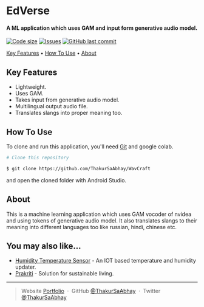 
<h1>
  <br>
  EdVerse
  <br>
</h1>

<h4 >A ML application which uses GAM and input form generative audio model.</h4>

  [![Code size](https://img.shields.io/github/languages/code-size/ThakurSaAbhay/WavCraft?style=for-the-badge)](https://github.com/ThakurSaAbhay/WavCraft)
  [![Issues](https://img.shields.io/github/issues/ThakurSaAbhay/WavCraft?style=for-the-badge&label=Issues)](https://github.com/ThakurSaAbhay/WavCraft)
  [![GitHub last commit](https://img.shields.io/github/last-commit/ThakurSaAbhay/WavCraft?style=for-the-badge&logo=git)](https://github.com/ThakurSaAbhay/WavCraft) 

<p>
  <a href="#key-features">Key Features</a> •
  <a href="#how-to-use">How To Use</a> •
  <a href="#about">About</a>
</p>

## Key Features

* Lightweight.
* Uses GAM.
* Takes input from generative audio model.
* Multilingual output audio file.
* Translates slangs into proper meaning too.


## How To Use

To clone and run this application, you'll need [Git](https://git-scm.com) and google colab.
```bash
# Clone this repository

$ git clone https://github.com/ThakurSaAbhay/WavCraft

```
and open the cloned folder with Android Studio.

## About

This is a machine learning application which uses GAM vocoder of nvidea and using tokens of generative audio model. It also translates slangs to their meaning into different languages too like russian, hindi, chinese etc.


## You may also like...

- [Humidity Temperature Sensor](https://github.com/ThakurSaAbhay/Humidity-Temperature-Sensor) - An IOT based temperature and humidity updater.
- [Prakriti](https://github.com/ThakurSaAbhay/Prakriti) - Solution for sustainable living.



---

> Website [Portfolio](https://thakursaabhay.github.io/Portfolio/) &nbsp;&middot;&nbsp;
> GitHub [@ThakurSaAbhay](https://github.com/ThakurSaAbhay) &nbsp;&middot;&nbsp;
> Twitter [@ThakurSaAbhay](https://twitter.com/ThakurSaAbhay)


